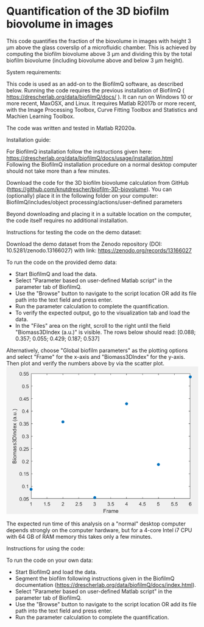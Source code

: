 # Quantification of the 3D biofilm biovolume in images
This code quantifies the fraction of the biovolume in images with height 3 µm above the glass coverslip of a microfluidic chamber. This is achieved by computing the biofilm biovolume above 3 µm and dividing this by the total biofilm biovolume (including biovolume above and below 3 µm height).

System requirements: 

This code is used as an add-on to the BiofilmQ software, as described below. Running the code requires the previous installation of BiofilmQ ( https://drescherlab.org/data/biofilmQ/docs/ ). It can run on Windows 10 or more recent, MaxOSX, and Linux. It requires Matlab R2017b or more recent, with the Image Processing Toolbox, Curve Fitting Toolbox and Statistics and Machien Learning Toolbox.

The code was written and tested in Matlab R2020a.

Installation guide:

For BiofilmQ installation follow the instructions given here: https://drescherlab.org/data/biofilmQ/docs/usage/installation.html
Following the BiofilmQ installation procedure on a normal desktop computer should not take more than a few minutes. 

Download the code for the 3D biofilm biovolume calculation from GitHub (https://github.com/knutdrescher/biofilm-3D-biovolume). You can (optionally) place it in the following folder on your computer:  BiofilmQ/includes/object processing/actions/user-defined parameters

Beyond downloading and placing it in a suitable location on the computer, the code itself requires no additional installation.

Instructions for testing the code on the demo dataset:

Download the demo dataset from the Zenodo repository (DOI: 10.5281/zenodo.13166027) with link: https://zenodo.org/records/13166027 

To run the code on the provided demo data:

- Start BiofilmQ and load the data. 
- Select "Parameter based on user-defined Matlab script" in the parameter tab of BiofilmQ. 
- Use the "Browse" button to navigate to the script location OR add its file path into the text field and press enter.
- Run the parameter calculation to complete the quantification.
- To verify the expected output, go to the visualization tab and load the data.
- In the "Files" area on the right, scroll to the right until the field "Biomass3DIndex (a.u.)" is visible. The rows below should read:
[0.088; 0.357; 0.055; 0.429; 0.187; 0.537]

Alternatively, choose "Global biofilm parameters" as the plotting options and select "Frame" for the x-axis and "Biomass3DIndex" for the y-axis. Then plot and verify the numbers above by via the scatter plot.
![alt text](https://github.com/knutdrescher/biofilm-3D-biovolume/blob/main/demo-data-verification-figure.png?raw=true)

The expected run time of this analysis on a "normal" desktop computer depends strongly on the computer hardware, but for a 4-core Intel i7 CPU with 64 GB of RAM memory this takes only a few minutes. 

Instructions for using the code:

To run the code on your own data:

- Start BiofilmQ and load the data.
- Segment the biofilm following instructions given in the BiofilmQ documentation (https://drescherlab.org/data/biofilmQ/docs/index.html).
- Select "Parameter based on user-defined Matlab script" in the parameter tab of BiofilmQ. 
- Use the "Browse" button to navigate to the script location OR add its file path into the text field and press enter.
- Run the parameter calculation to complete the quantification.
